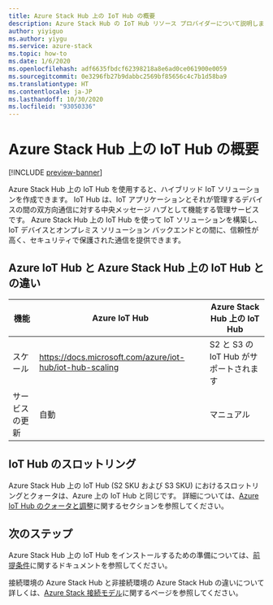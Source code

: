 ```yaml
---
title: Azure Stack Hub 上の IoT Hub の概要
description: Azure Stack Hub の IoT Hub リソース プロバイダーについて説明します。Azure でホストされるバージョンの IoT Hub との違いについても取り上げます。
author: yiyiguo
ms.author: yiygu
ms.service: azure-stack
ms.topic: how-to
ms.date: 1/6/2020
ms.openlocfilehash: adf6635fbdcf62398218a8e6ad0ce061900e0059
ms.sourcegitcommit: 0e3296fb27b9dabbc2569bf85656c4c7b1d58ba9
ms.translationtype: HT
ms.contentlocale: ja-JP
ms.lasthandoff: 10/30/2020
ms.locfileid: "93050336"
---
```

# <a name="iot-hub-on-azure-stack-hub-overview"></a>Azure Stack Hub 上の IoT Hub の概要

[!INCLUDE [preview-banner](../includes/iot-hub-preview.md)]

Azure Stack Hub 上の IoT Hub を使用すると、ハイブリッド IoT ソリューションを作成できます。 IoT Hub は、IoT アプリケーションとそれが管理するデバイスの間の双方向通信に対する中央メッセージ ハブとして機能する管理サービスです。 Azure Stack Hub 上の IoT Hub を使って IoT ソリューションを構築し、IoT デバイスとオンプレミス ソリューション バックエンドとの間に、信頼性が高く、セキュリティで保護された通信を提供できます。 

## <a name="differences-between-azure-iot-hub-and-iot-hub-on-azure-stack-hub"></a>Azure IoT Hub と Azure Stack Hub 上の IoT Hub との違い

| 機能 | Azure IoT Hub | Azure Stack Hub 上の IoT Hub |
|-|-|-|
| スケール | https://docs.microsoft.com/azure/iot-hub/iot-hub-scaling | S2 と S3 の IoT Hub がサポートされます|
| サービスの更新 | 自動 | マニュアル |

## <a name="iot-hub-throttling"></a>IoT Hub のスロットリング

Azure Stack Hub 上の IoT Hub (S2 SKU および S3 SKU) におけるスロットリングとクォータは、Azure 上の IoT Hub と同じです。 詳細については、[Azure IoT Hub のクォータと調整](/azure/iot-hub/iot-hub-devguide-quotas-throttling#quotas-and-throttling)に関するセクションを参照してください。

## <a name="next-steps"></a>次のステップ

Azure Stack Hub 上の IoT Hub をインストールするための準備については、[前提条件](iot-hub-rp-prerequisites.md)に関するドキュメントを参照してください。

接続環境の Azure Stack Hub と非接続環境の Azure Stack Hub の違いについて詳しくは、[Azure Stack 接続モデル](azure-stack-connection-models.md)に関するページを参照してください。
